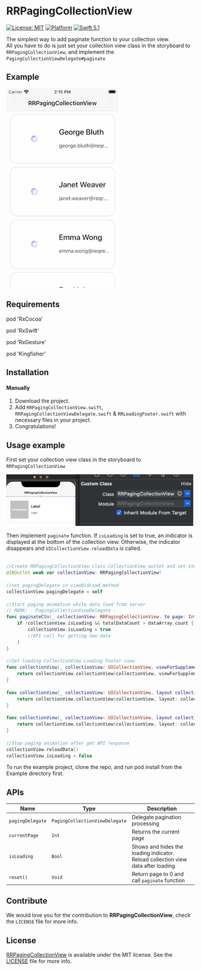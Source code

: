 # RRPagingCollectionView
[![License: MIT](https://img.shields.io/badge/license-MIT-green.svg?style=flat)](https://github.com/Rahul-Mayani/RRPagingCollectionView/blob/master/LICENSE)
[![Platform](https://img.shields.io/cocoapods/p/PagingTableView.svg?style=flat)](https://github.com/Rahul-Mayani/RRPagingCollectionView/tree/master/RRPagingCollectionView/PagingCollectionView)
[![Swift 5.1](https://img.shields.io/badge/Swift-5.1-orange.svg?style=flat)](https://developer.apple.com/swift/)

The simplest way to add paginate function to your collection view.  
All you have to do is just set your collection view class in the storyboard to `RRPagingCollectionView`, and implement the `PagingCollectionViewDelegate#paginate`

## Example
![alt text](https://github.com/Rahul-Mayani/RRPagingCollectionView/blob/master/sample.gif)

## Requirements

pod 'RxCocoa'

pod 'RxSwift'

pod 'RxGesture'

pod 'Kingfisher'

## Installation

#### Manually
1. Download the project.
2. Add `RRPagingCollectionView.swift`, `RRPagingCollectionViewDelegate.swift` & `RRLoadingFooter.swift` with necessary files in your project.
3. Congratulations!  

## Usage example

First set your collection view class in the storyboard to `RRPagingCollectionView`

<img src="sample.png" width="500" />

Then implement `paginate` function. If `isLoading` is set to true, an indicator is displayed at the bottom of the collection view. Otherwise, the indicator disappears and `UICollectionView.reloadData` is called.

```swift

//Create RRPagingCollectionView class CollectionView outlet and set storyboard file itself
@IBOutlet weak var collectionView: RRPagingCollectionView!

//set pagingDelegate in viewDidLoad method
collectionView.pagingDelegate = self

//Start paging animation while data load from server
// MARK: - PagingCollectionViewDelegate -
func paginateCtn(_ collectionView: RRPagingCollectionView, to page: Int) {
    if !collectionView.isLoading && totalDataCount > dataArray.count {
        collectionView.isLoading = true
        //API call for getting new data
    }
}

//Set loading CollectionView Loading Footer view
func collectionView(_ collectionView: UICollectionView, viewForSupplementaryElementOfKind kind: String, at indexPath: IndexPath) -> UICollectionReusableView {
    return collectionView.collectionView(collectionView, viewForSupplementaryElementOfKind: kind, at: indexPath)
}

func collectionView(_ collectionView: UICollectionView, layout collectionViewLayout: UICollectionViewLayout, referenceSizeForHeaderInSection section: Int) -> CGSize {
    return collectionView.collectionView(collectionView, layout: collectionViewLayout, referenceSizeForHeaderInSection: section)
}

func collectionView(_ collectionView: UICollectionView, layout collectionViewLayout: UICollectionViewLayout, referenceSizeForFooterInSection section: Int) -> CGSize {
    return collectionView.collectionView(collectionView, layout: collectionViewLayout, referenceSizeForFooterInSection: section)
}

//Stop paging animation after get API response
collectionView.reloadData()
collectionView.isLoading = false

```
To run the example project, clone the repo, and run pod install from the Example directory first.

## APIs

| Name | Type | Description |
|---|---|---|
| `pagingDelegate` | `PagingCollectionViewDelegate` | Delegate pagination processing |
| `currentPage` | `Int` | Returns the current page |
| `isLoading` | `Bool` | Shows and hides the loading indicator. Reload collection view data after loading |
| `reset()` | `Void` | Return page to 0 and call `paginate` function |

## Contribute 

We would love you for the contribution to **RRPagingCollectionView**, check the ``LICENSE`` file for more info.


## License

[RRPagingCollectionView](https://github.com/Rahul-Mayani/RRPagingCollectionView/tree/master/RRPagingCollectionView/PagingCollectionView) is available under the MIT license. See the [LICENSE](https://github.com/Rahul-Mayani/RRPagingCollectionView/blob/master/LICENSE) file for more info.
